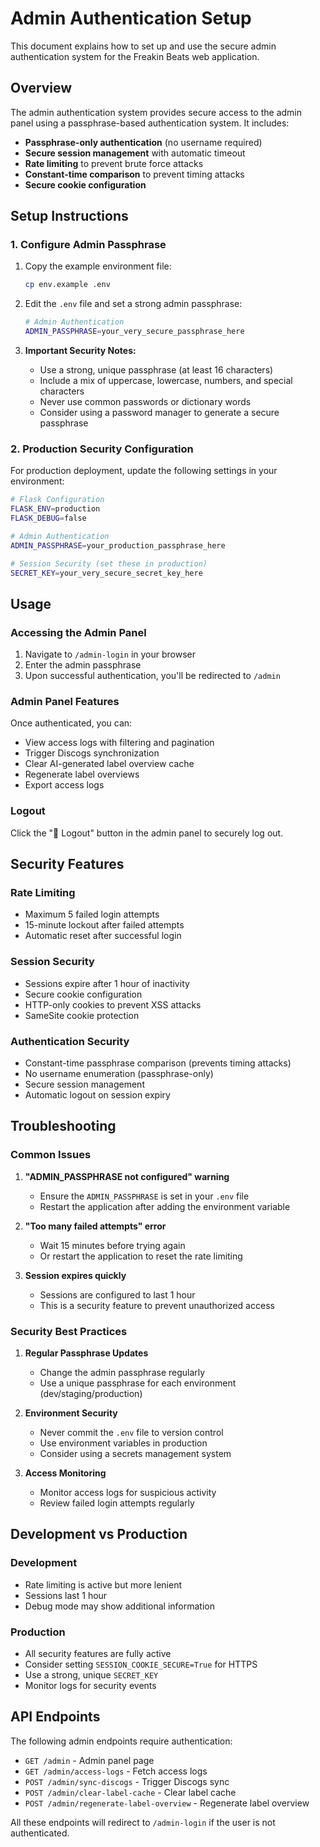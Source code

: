 # Admin Authentication Setup

This document explains how to set up and use the secure admin authentication system for the Freakin Beats web application.

## Overview

The admin authentication system provides secure access to the admin panel using a passphrase-based authentication system. It includes:

- **Passphrase-only authentication** (no username required)
- **Secure session management** with automatic timeout
- **Rate limiting** to prevent brute force attacks
- **Constant-time comparison** to prevent timing attacks
- **Secure cookie configuration**

## Setup Instructions

### 1. Configure Admin Passphrase

1. Copy the example environment file:
   ```bash
   cp env.example .env
   ```

2. Edit the `.env` file and set a strong admin passphrase:
   ```bash
   # Admin Authentication
   ADMIN_PASSPHRASE=your_very_secure_passphrase_here
   ```

3. **Important Security Notes:**
   - Use a strong, unique passphrase (at least 16 characters)
   - Include a mix of uppercase, lowercase, numbers, and special characters
   - Never use common passwords or dictionary words
   - Consider using a password manager to generate a secure passphrase

### 2. Production Security Configuration

For production deployment, update the following settings in your environment:

```bash
# Flask Configuration
FLASK_ENV=production
FLASK_DEBUG=false

# Admin Authentication
ADMIN_PASSPHRASE=your_production_passphrase_here

# Session Security (set these in production)
SECRET_KEY=your_very_secure_secret_key_here
```

## Usage

### Accessing the Admin Panel

1. Navigate to `/admin-login` in your browser
2. Enter the admin passphrase
3. Upon successful authentication, you'll be redirected to `/admin`

### Admin Panel Features

Once authenticated, you can:
- View access logs with filtering and pagination
- Trigger Discogs synchronization
- Clear AI-generated label overview cache
- Regenerate label overviews
- Export access logs

### Logout

Click the "🚪 Logout" button in the admin panel to securely log out.

## Security Features

### Rate Limiting
- Maximum 5 failed login attempts
- 15-minute lockout after failed attempts
- Automatic reset after successful login

### Session Security
- Sessions expire after 1 hour of inactivity
- Secure cookie configuration
- HTTP-only cookies to prevent XSS attacks
- SameSite cookie protection

### Authentication Security
- Constant-time passphrase comparison (prevents timing attacks)
- No username enumeration (passphrase-only)
- Secure session management
- Automatic logout on session expiry

## Troubleshooting

### Common Issues

1. **"ADMIN_PASSPHRASE not configured" warning**
   - Ensure the `ADMIN_PASSPHRASE` is set in your `.env` file
   - Restart the application after adding the environment variable

2. **"Too many failed attempts" error**
   - Wait 15 minutes before trying again
   - Or restart the application to reset the rate limiting

3. **Session expires quickly**
   - Sessions are configured to last 1 hour
   - This is a security feature to prevent unauthorized access

### Security Best Practices

1. **Regular Passphrase Updates**
   - Change the admin passphrase regularly
   - Use a unique passphrase for each environment (dev/staging/production)

2. **Environment Security**
   - Never commit the `.env` file to version control
   - Use environment variables in production
   - Consider using a secrets management system

3. **Access Monitoring**
   - Monitor access logs for suspicious activity
   - Review failed login attempts regularly

## Development vs Production

### Development
- Rate limiting is active but more lenient
- Sessions last 1 hour
- Debug mode may show additional information

### Production
- All security features are fully active
- Consider setting `SESSION_COOKIE_SECURE=True` for HTTPS
- Use a strong, unique `SECRET_KEY`
- Monitor logs for security events

## API Endpoints

The following admin endpoints require authentication:

- `GET /admin` - Admin panel page
- `GET /admin/access-logs` - Fetch access logs
- `POST /admin/sync-discogs` - Trigger Discogs sync
- `POST /admin/clear-label-cache` - Clear label cache
- `POST /admin/regenerate-label-overview` - Regenerate label overview

All these endpoints will redirect to `/admin-login` if the user is not authenticated.
